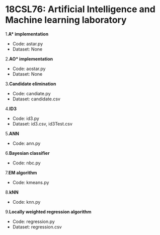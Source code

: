# 18CSL76: Artificial Intelligence and Machine learning laboratory

1.**A\* implementation**
  - Code: astar.py
  - Dataset: None

2.**AO\* implementation**
  - Code: aostar.py
  - Dataset: None

3.**Candidate elimination**
  - Code: candiate.py
  - Dataset: candidate.csv

4.**ID3**
  - Code: id3.py
  - Dataset: id3.csv, id3Test.csv

5.**ANN**
  - Code: ann.py

6.**Bayesian classifier**
  - Code: nbc.py

7.**EM algorithm**
  - Code: kmeans.py

8.**kNN**
  - Code: knn.py

9.**Locally weighted regression algorithm**
  - Code: regression.py
  - Dataset: regression.csv
